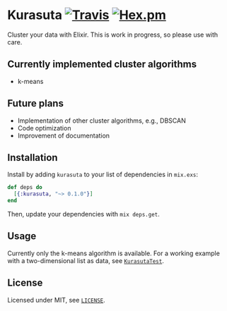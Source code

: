 # Kurasuta [![Travis](https://img.shields.io/travis/fl9/kurasuta.svg)](https://travis-ci.org/fl9/kurasuta) [![Hex.pm](https://img.shields.io/hexpm/v/kurasuta.svg)](https://hex.pm/packages/kurasuta)

Cluster your data with Elixir. This is work in progress, so please use with care.

## Currently implemented cluster algorithms

- k-means

## Future plans

- Implementation of other cluster algorithms, e.g., DBSCAN
- Code optimization
- Improvement of documentation

## Installation

Install by adding `kurasuta` to your list of dependencies in `mix.exs`:

```elixir
def deps do
  [{:kurasuta, "~> 0.1.0"}]
end
```

Then, update your dependencies with `mix deps.get`.

## Usage

Currently only the k-means algorithm is available. For a working example with a two-dimensional list as data, see [`KurasutaTest`](test/kurasuta_test.exs).

## License

Licensed under MIT, see [`LICENSE`](LICENSE).


